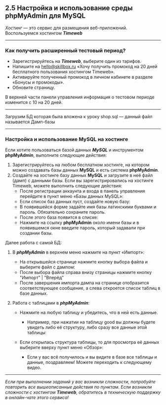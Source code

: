 ## 2.5 Настройка и использование среды phpMyAdmin для MySQL

*Хостинг* — это сервис для размещения веб-приложений. 
Воспользуемся хостингом ***Timeweb***

------

### **Как получить расширенный тестовый период?**

- Зарегистрируйтесь на ***Timeweb***, выберите один из тарифов.
- Напишите на hello@skillbox.ru «Хочу получить промокод на 20 дней бесплатного пользования хостингом Timeweb».
- Активируйте полученный промокод в личном кабинете в разделе «Бонусы и промокоды».
- Обновите страницу.

В верхней части панели управления информация о тестовом периоде изменится с 10 на 20 дней.

------

Загрузим БД которая была вложена к уроку shop.sql — данный файл называется Дамп-базы

------

### Настройка и использование MySQL на хостинге

Если хотите пользоваться базой данных ***MySQL*** и инструментом **phpMyAdmin**, выполните следующие действия:

1. Зарегистрируйтесь на любом бесплатном хостинге, на котором можно создавать базы данных **MySQL** и есть система **phpMyAdmin**.
2. Создайте на хостинге базу данных **MySQL** и загрузите в неё файл (дамп) с данными базы. Если вы зарегистрировались на хостинге Timeweb, можете выполнить следующие действия:
   -  После регистрации аккаунта и входа в панель управления перейдите в пункт меню «Базы данных MySQL»:
   -  Если список баз данных пуст, создайте новую базу:
     - В появившейся форме задайте имя базы латинскими буквами и пароль. Обязательно сохраните пароль.
     - После этого база появится в списке:
   - Нажмите на ссылку **phpMyAdmin** около имени базы и в появившемся окне введите пароль, который задавали при создании базы.

Далее работа с самой БД:

1. В ***phpMyAdmin*** в верхнем меню нажмите на пункт «Импорт»:

   - На открывшейся странице нажмите кнопку выбора файла и выберите файл с дампом:
   - После выбора файла справа внизу страницы нажмите кнопку "Импорт" | "Вперёд"
   - После завершения импорта дампа на странице отобразится соответствующее сообщение, а слева откроется список таблиц в базе данных.

2. Работа с таблицами в ***phpMyAdmin***:

   - Нажмите на любую таблицу и убедитесь, что в ней есть данные. 
     - Например, при нажатии на таблицу good вы должны будете увидеть либо её структуру, либо сразу все данные этой таблицы:

   - Если открылась структура таблицы, то для просмотра её данных выберите вверху пункт меню «Обзор»:
     - Если у вас всё получилось и вы видите в базе все таблицы и данные, поздравляем! Можете переходить к следующему видео.

------

*Если при выполнении заданий у вас возникли сложности, попробуйте повторить все вышеописанные действия по пунктам.*
*Если возникли сложности с хостингом **Timeweb**, обратитесь в техническую поддержку в онлайн-чате этого сервиса!*

